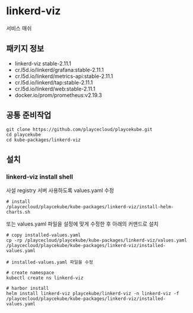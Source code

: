 # linkerd-viz

서비스 매쉬

## 패키지 정보

<!-- Addons Package List Start -->
- linkerd-viz stable-2.11.1
- cr.l5d.io/linkerd/grafana:stable-2.11.1
- cr.l5d.io/linkerd/metrics-api:stable-2.11.1
- cr.l5d.io/linkerd/tap:stable-2.11.1
- cr.l5d.io/linkerd/web:stable-2.11.1
- docker.io/prom/prometheus:v2.19.3
<!-- Addons Package List End -->

## 공통 준비작업

```ShellSession
git clone https://github.com/playcecloud/playcekube.git
cd playcekube
cd kube-packages/linkerd-viz
```

## 설치

### linkerd-viz install shell

사설 registry 서버 사용하도록 values.yaml 수정

```ShellSession
# install
/playcecloud/playcekube/kube-packages/linkerd-viz/install-helm-charts.sh
```

또는 values.yaml 파일을 설정에 맞게 수정한 후 아래의 커맨드로 설치

```ShellSession
# copy installed-values.yaml
cp -rp /playcecloud/playcekube/kube-packages/linkerd-viz/values.yaml /playcecloud/playcekube/kube-packages/linkerd-viz/installed-values.yaml

# installed-values.yaml 파일을 수정

# create namespace
kubectl create ns linkerd-viz

# harbor install
helm install linkerd-viz playcekube/linkerd-viz -n linkerd-viz -f /playcecloud/playcekube/kube-packages/linkerd-viz/installed-values.yaml
```

